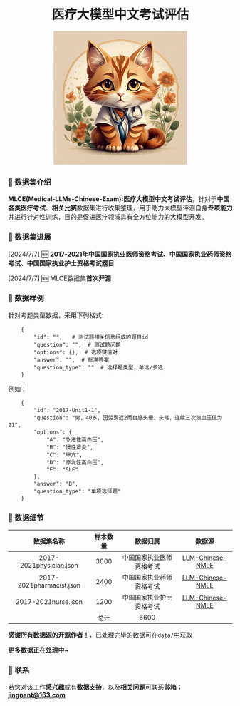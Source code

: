 <h1 align='center'>医疗大模型中文考试评估</h1>


<div align="center"><img width="300" height="300" src="./image/logo.png"></div>


### 🔎 数据集介绍

**MLCE(Medical-LLMs-Chinese-Exam):医疗大模型中文考试评估**，针对于**中国各类医疗考试**、**相关比赛**数据集进行收集整理，用于助力大模型评测自身**专项能力**并进行针对性训练，目的是促进医疗领域具有全方位能力的大模型开发。

### 🌈 数据集进展

[2024/7/7] :new: **2017-2021年中国国家执业医师资格考试、中国国家执业药师资格考试、中国国家执业护士资格考试题目**

[2024/7/7] :new:   MLCE数据集**首次开源**

### 📃 数据样例

针对考题类型数据，采用下列格式:
```
    {
        "id": "",   # 测试题相关信息组成的题目id
        "question": "",  # 测试题问题
        "options": {},  # 选项键值对
        "answer": "",  # 标准答案
        "question_type": ""  # 选择题类型，单选/多选
    }
```
例如：
```
    {
        "id": "2017-Unit1-1",
        "question": "男，40岁，因劳累近2周自感头晕、头疼，连续三次测血压值为21",
        "options": {
            "A": "急进性高血压",
            "B": "慢性肾炎",
            "C": "甲亢",
            "D": "原发性高血压",
            "E": "SLE"
        },
        "answer": "D",
        "question_type": "单项选择题"
    }
```
### 🔬 数据细节

| 数据集名称  |  样本数量  | 数据归属 | 数据源 |
|:---:|:---:|:---:|:---:|
|2017-2021physician.json|3000|中国国家执业医师资格考试|[LLM-Chinese-NMLE](https://github.com/zonghui0228/LLM-Chinese-NMLE)|
|2017-2021pharmacist.json|2400|中国国家执业药师资格考试|[LLM-Chinese-NMLE](https://github.com/zonghui0228/LLM-Chinese-NMLE)|
|2017-2021nurse.json|1200|中国国家执业护士资格考试|[LLM-Chinese-NMLE](https://github.com/zonghui0228/LLM-Chinese-NMLE)|
||总计|6600||

**感谢所有数据源的开源作者！**，已处理完毕的数据可在`data/`中获取

**更多数据正在处理中~**

### 💌 联系
  若您对该工作**感兴趣**或有**数据支持**，以及**相关问题**可联系**邮箱：jingnant@163.com**

